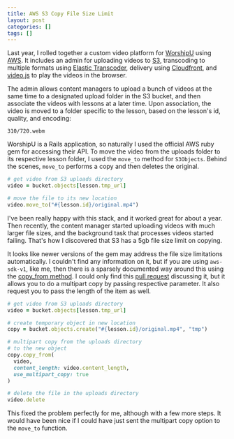 ```yaml
---
title: AWS S3 Copy File Size Limit
layout: post
categories: []
tags: []
---
```


Last year, I rolled together a custom video platform for [WorshipU][1] using [AWS][2]. It includes an admin for uploading videos to [S3][3], transcoding to multiple formats using [Elastic Transcoder][4], delivery using [Cloudfront][5], and [video.js][6] to play the videos in the browser.

The admin allows content managers to upload a bunch of videos at the same time to a designated upload folder in the S3 bucket, and then associate the videos with lessons at a later time. Upon association, the video is moved to a folder specific to the lesson, based on the lesson's id, quality, and encoding:

    310/720.webm
  
WorshipU is a Rails application, so naturally I used the official AWS ruby gem for accessing their API. To move the video from the uploads folder to its respective lesson folder, I used the `move_to` method for `S3Objects`. Behind the scenes, `move_to` performs a copy and then deletes the original.

```ruby
# get video from S3 uploads directory
video = bucket.objects[lesson.tmp_url]

# move the file to its new location
video.move_to("#{lesson.id}/original.mp4")
```

I've been really happy with this stack, and it worked great for about a year. Then recently, the content manager started uploading videos with much larger file sizes, and the background task that processes videos started failing. That's how I discovered that S3 has a 5gb file size limit on copying.

It looks like newer versions of the gem may address the file size limitations automatically. I couldn't find any information on it, but if you are using `aws-sdk-v1`, like me, then there is a sparsely documented way around this using the [copy_from method][7]. I could only find this [pull request][8] discussing it, but it allows you to do a multipart copy by passing respective parameter. It also request you to pass the length of the item as well.

```ruby
# get video from S3 uploads directory
video = bucket.objects[lesson.tmp_url]

# create temporary object in new location
copy = bucket.objects.create("#{lesson.id}/original.mp4", "tmp")

# multipart copy from the uploads directory
# to the new object
copy.copy_from(
  video, 
  content_length: video.content_length, 
  use_multipart_copy: true
)

# delete the file in the uploads directory
video.delete
```

This fixed the problem perfectly for me, although with a few more steps. It would have been nice if I could have just sent the multipart copy option to the `move_to` function.

[1]: https://worshipu.com
[2]: http://aws.amazon.com/
[3]: http://aws.amazon.com/s3/
[4]: http://aws.amazon.com/elastictranscoder/
[5]: http://aws.amazon.com/cloudfront/
[6]: https://github.com/videojs/video.js
[7]: http://docs.aws.amazon.com/AWSRubySDK/latest/AWS/S3/S3Object.html#copy_from-instance_method
[8]: https://github.com/aws/aws-sdk-ruby/pull/218